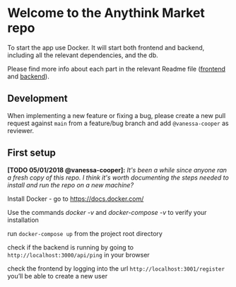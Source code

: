 # Welcome to the Anythink Market repo

To start the app use Docker. It will start both frontend and backend, including all the relevant dependencies, and the db.

Please find more info about each part in the relevant Readme file ([frontend](frontend/readme.md) and [backend](backend/README.md)).

## Development

When implementing a new feature or fixing a bug, please create a new pull request against `main` from a feature/bug branch and add `@vanessa-cooper` as reviewer.

## First setup

**[TODO 05/01/2018 @vanessa-cooper]:** _It's been a while since anyone ran a fresh copy of this repo. I think it's worth documenting the steps needed to install and run the repo on a new machine?_

Install Docker - go to https://docs.docker.com/

Use the commands *docker -v* and *docker-compose -v* to verify your installation

run `docker-compose up` from the project root directory

check if the backend is running by going to `http://localhost:3000/api/ping` in your browser

check the frontend by logging into the url `http://localhost:3001/register` you’ll be able to create a new user